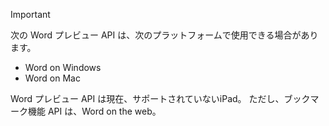 > [!IMPORTANT]
> 次の Word プレビュー API は、次のプラットフォームで使用できる場合があります。
>
> - Word on Windows
> - Word on Mac
>
> Word プレビュー API は現在、サポートされていないiPad。 ただし、ブックマーク機能 API は、Word on the web。
